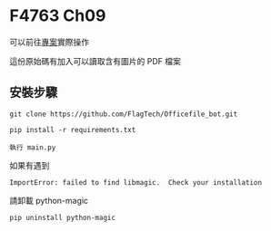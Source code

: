 # F4763 Ch09 #
可以前往[專案](https://replit.com/@flagtech/Officefilebot)實際操作

這份原始碼有加入可以讀取含有圖片的 PDF 檔案

## 安裝步驟


```
git clone https://github.com/FlagTech/Officefile_bot.git
```

```
pip install -r requirements.txt
```

```
執行 main.py
```

如果有遇到

```
ImportError: failed to find libmagic.  Check your installation
```

請卸載 python-magic

```
pip uninstall python-magic
```
